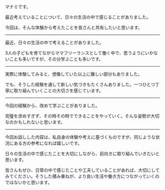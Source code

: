 マナミです。

最近考えていることについて、日々の生活の中で感じることがありました。

今回は、そんな体験から考えたことを皆さんと共有したいと思います。


---


最近、日々の生活の中で考えることがありました。

3人の子どもを育てながらママフリーランスとして働く中で、思うようにいかないことも多いですが、その分学ぶことも多いです。


---


実際に体験してみると、想像していた以上に難しい部分もありました。

でも、そうした経験を通して新しい気づきもたくさんありました。一つひとつ丁寧に取り組んでいくことの大切さを感じています。


---


今回の経験から、改めて学ぶことがありました。

完璧を求めすぎず、その時その時でできることをやっていく。そんな姿勢が大切なのかもしれないと思います。


---


今回お話しした内容は、私自身の体験や考えに基づくものですが、同じような状況にある方の参考になれば嬉しいです。

日々の生活の中で感じたことを大切にしながら、前向きに取り組んでいきたいと思います。

皆さんもぜひ、日常の中で感じたことや工夫していることがあれば、大切にしてみてください。そうした積み重ねが、より良い生活や働き方につながっていくのではないかと思います。